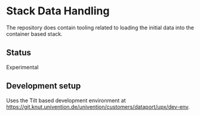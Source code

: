 # Stack Data Handling

The repository does contain tooling related to loading the initial data into the
container based stack.

## Status

Experimental

## Development setup

Uses the Tilt based development environment at
<https://git.knut.univention.de/univention/customers/dataport/upx/dev-env>.
